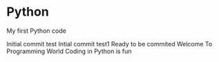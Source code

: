 # Python
My first Python code

Initial commit test
Intial commit test1
Ready to be commited
Welcome To Programming World
Coding in Python is fun